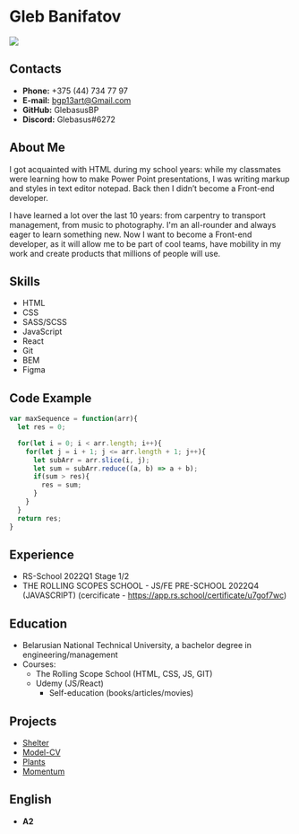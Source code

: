 # Gleb Banifatov

![](https://avatars.githubusercontent.com/u/60222037?s=400&u=b630e37e222c1d3699d0b574951456732da49495&v=)

## Contacts
- **Phone:** +375 (44) 734 77 97
- **E-mail:** bgp13art@Gmail.com
- **GitHub:**  GlebasusBP
- **Discord:** Glebasus#6272

## About Me
I got acquainted with HTML during my school years: while my classmates were learning how to make Power Point presentations, I was writing markup and styles in text editor notepad. Back then I didn’t become a Front-end developer.

I have learned a lot over the last 10 years: from carpentry to transport management, from music to photography. I'm an all-rounder and always eager to learn something new. Now I want to become a Front-end developer, as it will allow me to be part of cool teams, have mobility in my work and create products that millions of people will use.

## Skills
- HTML
- CSS
- SASS/SCSS
- JavaScript
- React
- Git
- BEM
- Figma

## Code Example
```javascript
var maxSequence = function(arr){
  let res = 0;

  for(let i = 0; i < arr.length; i++){
    for(let j = i + 1; j <= arr.length + 1; j++){
      let subArr = arr.slice(i, j);
      let sum = subArr.reduce((a, b) => a + b);
      if(sum > res){
        res = sum;
      }
    }
  }
  return res;
}
```
## Experience
- RS-School 2022Q1 Stage 1/2
- THE ROLLING SCOPES SCHOOL - JS/FE PRE-SCHOOL 2022Q4 (JAVASCRIPT)
  (cercificate - https://app.rs.school/certificate/u7gof7wc)

## Education
- Belarusian National Technical University, a bachelor degree in engineering/management
- Courses:
	- The Rolling Scope School (HTML, CSS, JS, GIT)
  - Udemy (JS/React)
	- Self-education (books/articles/movies)

## Projects

- [Shelter](https://GlebasusBP.github.io/Shelter/shelter-DOM/pages/main/main.html)
- [Model-CV](https://glebasusbp.github.io/Juliya-model-CV/Juliya-model/)
- [Plants](https://GlebasusBP.github.io/RSS-projects/plants/)
- [Momentum](https://GlebasusBP.github.io/RSS-projects/momentum/)


## English
- **A2**